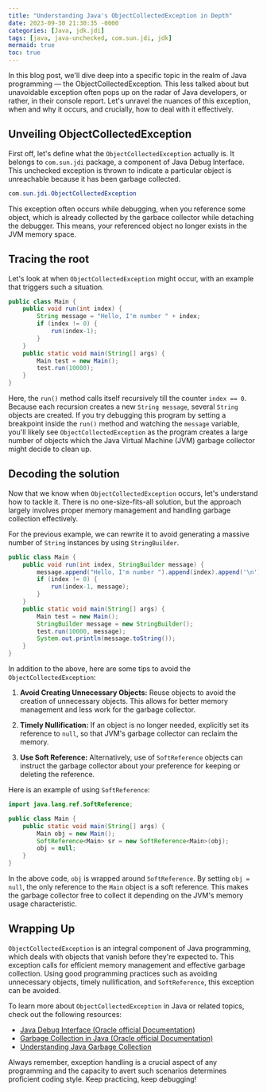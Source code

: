 ```yaml
---
title: "Understanding Java's ObjectCollectedException in Depth"
date: 2023-09-30 21:30:35 -0000
categories: [Java, jdk.jdi]
tags: [java, java-unchecked, com.sun.jdi, jdk]
mermaid: true
toc: true
---
```



In this blog post, we'll dive deep into a specific topic in the realm of Java programming — the ObjectCollectedException. This less talked about but unavoidable exception often pops up on the radar of Java developers, or rather, in their console report. Let's unravel the nuances of this exception, when and why it occurs, and crucially, how to deal with it effectively.

## Unveiling ObjectCollectedException

First off, let's define what the `ObjectCollectedException` actually is. It belongs to `com.sun.jdi` package, a component of Java Debug Interface. This unchecked exception is thrown to indicate a particular object is unreachable because it has been garbage collected.

```java
com.sun.jdi.ObjectCollectedException
```

This exception often occurs while debugging, when you reference some object, which is already collected by the garbace collector while detaching the debugger. This means, your referenced object no longer exists in the JVM memory space.

## Tracing the root

Let's look at when `ObjectCollectedException` might occur, with an example that triggers such a situation.

```java
public class Main {
    public void run(int index) {
        String message = "Hello, I'm number " + index;
        if (index != 0) {
            run(index-1);
        }
    }
    public static void main(String[] args) {
        Main test = new Main();
        test.run(10000);
    }
}
```

Here, the `run()` method calls itself recursively till the counter `index == 0`. Because each recursion creates a new `String message`, several `String` objects are created. If you try debugging this program by setting a breakpoint inside the `run()` method and watching the `message` variable, you'll likely see `ObjectCollectedException` as the program creates a large number of objects which the Java Virtual Machine (JVM) garbage collector might decide to clean up.

## Decoding the solution

Now that we know when `ObjectCollectedException` occurs, let's understand how to tackle it. There is no one-size-fits-all solution, but the approach largely involves proper memory management and handling garbage collection effectively.

For the previous example, we can rewrite it to avoid generating a massive number of `String` instances by using `StringBuilder`.

```java
public class Main {
    public void run(int index, StringBuilder message) {
        message.append("Hello, I'm number ").append(index).append('\n');
        if (index != 0) {
            run(index-1, message);
        }
    }
    public static void main(String[] args) {
        Main test = new Main();
        StringBuilder message = new StringBuilder();
        test.run(10000, message);
        System.out.println(message.toString());
    }
}
```

In addition to the above, here are some tips to avoid the `ObjectCollectedException`:

1. **Avoid Creating Unnecessary Objects:** Reuse objects to avoid the creation of unnecessary objects. This allows for better memory management and less work for the garbage collector. 

2. **Timely Nullification:** If an object is no longer needed, explicitly set its reference to `null`, so that JVM's garbage collector can reclaim the memory.
   
3. **Use Soft Reference:** Alternatively, use of `SoftReference` objects can instruct the garbage collector about your preference for keeping or deleting the reference.

Here is an example of using `SoftReference`:

```java
import java.lang.ref.SoftReference;

public class Main {
    public static void main(String[] args) {
        Main obj = new Main();
        SoftReference<Main> sr = new SoftReference<Main>(obj);
        obj = null;
    }
}
```

In the above code, `obj` is wrapped around `SoftReference`. By setting `obj = null`, the only reference to the `Main` object is a soft reference. This makes the garbage collector free to collect it depending on the JVM's memory usage characteristic.

## Wrapping Up

`ObjectCollectedException` is an integral component of Java programming, which deals with objects that vanish before they're expected to. This exception calls for efficient memory management and effective garbage collection. Using good programming practices such as avoiding unnecessary objects, timely nullification, and `SoftReference`, this exception can be avoided.

To learn more about `ObjectCollectedException` in Java or related topics, check out the following resources:
- [Java Debug Interface (Oracle official Documentation)](https://docs.oracle.com/javase/8/docs/jdk/api/jpda/jdi/com/sun/jdi/ObjectCollectedException.html)
- [Garbage Collection in Java (Oracle official Documentation)](https://www.oracle.com/webfolder/technetwork/tutorials/obe/java/gc01/index.html)
- [Understanding Java Garbage Collection](https://www.dynatrace.com/resources/ebooks/javabook/how-garbage-collection-works/)

Always remember, exception handling is a crucial aspect of any programming and the capacity to avert such scenarios determines proficient coding style. Keep practicing, keep debugging!